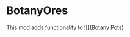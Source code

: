 # BotanyOres

This mod adds functionality to [![](Botany Pots)](https://www.curseforge.com/minecraft/mc-mods/botany-pots)
